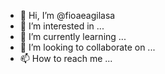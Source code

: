 - 👋 Hi, I’m @fioaeagilasa
- 👀 I’m interested in ...
- 🌱 I’m currently learning ...
- 💞️ I’m looking to collaborate on ...
- 📫 How to reach me ...

<!---
fioaeagilasa/fioaeagilasa is a ✨ special ✨ repository because its `README.md` (this file) appears on your GitHub profile.
You can click the Preview link to take a look at your changes.
--->
